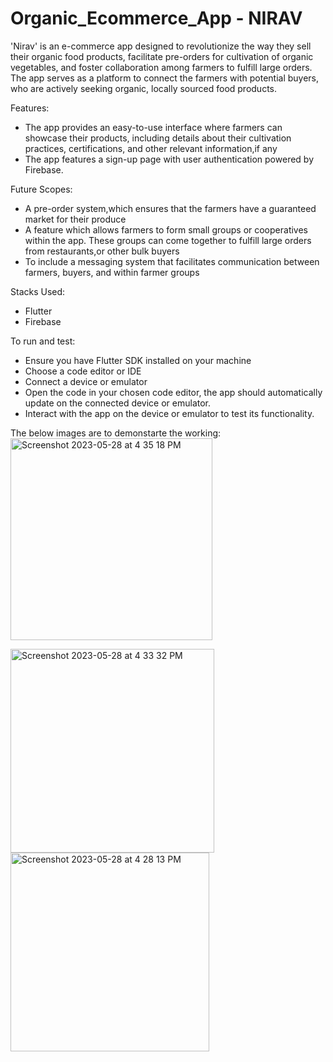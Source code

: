 # Organic_Ecommerce_App  - NIRAV

'Nirav' is an e-commerce app designed to revolutionize the way they sell their organic food products, facilitate pre-orders for cultivation of organic vegetables, and foster collaboration among farmers to fulfill large orders.
The app serves as a platform to connect the farmers with potential buyers, who are actively seeking organic, locally sourced food products.


Features:
* The app provides an easy-to-use interface where farmers can showcase their products, including details about their cultivation practices, certifications, and other relevant information,if any
* The app features a sign-up page with user authentication powered by Firebase.


Future Scopes:
* A pre-order system,which ensures that the farmers have a guaranteed market for their produce
* A feature which allows farmers to form small groups or cooperatives within the app. These groups can come together to fulfill large orders from restaurants,or other bulk buyers
* To include a messaging system that facilitates communication between farmers, buyers, and within farmer groups


Stacks Used:
* Flutter
* Firebase


To run and test:
* Ensure you have Flutter SDK installed on your machine
* Choose a code editor or IDE
* Connect a device or emulator
* Open the code in your chosen code editor, the app should automatically update on the connected device or emulator.
* Interact with the app on the device or emulator to test its functionality.


The below images are to demonstarte the working:
<img width="323" alt="Screenshot 2023-05-28 at 4 35 18 PM" src="https://github.com/JiyaElsa02/Organic_ecommerceApp/assets/99739280/81d60392-768c-4863-ab35-1b8da6f24298">




<img width="326" alt="Screenshot 2023-05-28 at 4 33 32 PM" src="https://github.com/JiyaElsa02/Organic_ecommerceApp/assets/99739280/d8a1d526-0aa4-4df7-9690-05fb61bb5f68">





<img width="318" alt="Screenshot 2023-05-28 at 4 28 13 PM" src="https://github.com/JiyaElsa02/Organic_ecommerceApp/assets/99739280/78329f69-bf25-481b-bd74-15b93c734177">





